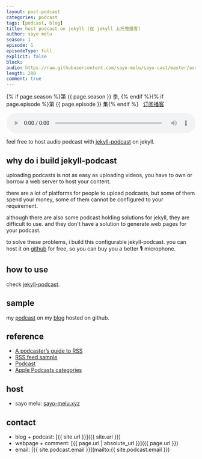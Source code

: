```yaml
---
layout: post-podcast
categories: podcast
tags: [podcast, blog]
title: host podcast on jekyll (在 jekyll 上托管播客)
author: sayo melu
season: 1
episode: 1
episodeType: full
explicit: false
block:
audio: https://raw.githubusercontent.com/sayo-melu/sayo-cast/master/asset/1-1%20host%20podcast%20on%20jekyll%20(在%20jekyll%20上托管播客).m4a
length: 280
comment: true
---
```


<p>
  {% if page.season %}第 {{ page.season }} 季, {% endif %}{% if page.episode %}第 {{ page.episode }} 集{% endif %}
  &nbsp;
  <a href='/podcast'>订阅播客</a>
</p>
<audio controls preload='auto' style='width: 100%;'>
  <source src='{{ page.audio }}'>
</audio>

feel free to host audio podcast with [jekyll-podcast](https://github.com/sayo-melu/jekyll-podcast) on jekyll.

## why do i build jekyll-podcast

uploading podcasts is not as easy as uploading videos, you have to own or borrow a web server to host your content.

there are a lot of platforms for people to upload podcasts, but some of them spend your money, some of them cannot be configured to your requirement.

although there are also some podcast holding solutions for jekyll, they are difficult to use. and they don't have a solution to generate web pages for your podcast.

to solve these problems, i build this configurable jekyll-podcast. you can host it on [github](http://github.com) for free, so you can buy you a better 🎙 microphone.

## how to use

check [jekyll-podcast](https://github.com/sayo-melu/jekyll-podcast).

## sample

my [podcast](https://sayo-melu.github.io/podcast.xml) on my [blog](http://sayo-melu.github.io) hosted on github.

## reference

- [A podcaster’s guide to RSS](https://help.apple.com/itc/podcasts_connect/#/itcb54353390)
- [RSS feed sample](https://help.apple.com/itc/podcasts_connect/#/itcbaf351599)
- [Podcast](https://developers.google.com/search/docs/data-types/podcast)
- [Apple Podcasts categories](https://help.apple.com/itc/podcasts_connect/#/itc9267a2f12)

## host

- sayo melu: [sayo-melu.xyz](https://sayo-melu.xyz)

## contact

- blog + podcast: [{{ site.url }}]({{ site.url }})
- webpage + comment: [{{ page.url | absolute_url }}]({{ page.url }})
- email: [{{ site.podcast.email }}](mailto:{{ site.podcast.email }})
